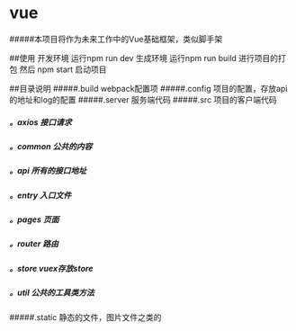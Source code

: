 # vue
#####本项目将作为未来工作中的Vue基础框架，类似脚手架

##使用
开发环境  运行npm run dev 
生成环境  运行npm run build 进行项目的打包 然后 npm start 启动项目

##目录说明
#####.build webpack配置项
#####.config  项目的配置，存放api的地址和log的配置
#####.server 服务端代码
#####.src 项目的客户端代码
#####  。axios 接口请求
#####  。common 公共的内容 
#####   。api 所有的接口地址
#####  。entry 入口文件
#####  。pages 页面
#####  。router 路由
#####  。store vuex存放store
#####  。util 公共的工具类方法
#####.static  静态的文件，图片文件之类的
